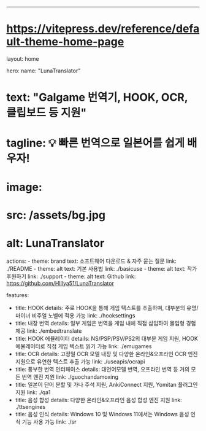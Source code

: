 ---
# https://vitepress.dev/reference/default-theme-home-page
layout: home

hero:
  name: "LunaTranslator"
  # text: "Galgame 번역기, HOOK, OCR, 클립보드 등 지원"
  # tagline: 💡 빠른 번역으로 일본어를 쉽게 배우자!
  # image:
  #   src: /assets/bg.jpg
  #   alt: LunaTranslator
  actions:
    - theme: brand
      text: 소프트웨어 다운로드 & 자주 묻는 질문
      link: ./README
    - theme: alt
      text: 기본 사용법
      link: ./basicuse
    - theme: alt
      text: 작가 후원하기
      link: ./support
    - theme: alt
      text: Github
      link: https://github.com/HIllya51/LunaTranslator

features:
  - title: HOOK
    details: 주로 HOOK을 통해 게임 텍스트를 추출하며, 대부분의 유명/마이너 비주얼 노벨에 적용 가능
    link: ./hooksettings
  - title: 내장 번역
    details: 일부 게임은 번역을 게임 내에 직접 삽입하여 몰입형 경험 제공
    link: ./embedtranslate
  - title: HOOK 에뮬레이터
    details: NS/PSP/PSV/PS2의 대부분 게임 지원, HOOK 에뮬레이터로 직접 게임 텍스트 읽기 가능
    link: ./emugames
  - title: OCR
    details: 고정밀 OCR 모델 내장 및 다양한 온라인&오프라인 OCR 엔진 지원으로 유연한 텍스트 추출 가능
    link: ./useapis/ocrapi
  - title: 풍부한 번역 인터페이스
    details: 대언어모델 번역, 오프라인 번역 등 거의 모든 번역 엔진 지원
    link: ./guochandamoxing
  - title: 일본어 단어 분할 및 가나 주석 지원, AnkiConnect 지원, Yomitan 플러그인 지원
    link: ./qa1
  - title: 음성 합성
    details: 다양한 온라인&오프라인 음성 합성 엔진 지원
    link: ./ttsengines
  - title: 음성 인식
    details: Windows 10 및 Windows 11에서는 Windows 음성 인식 기능 사용 가능
    link: ./sr

